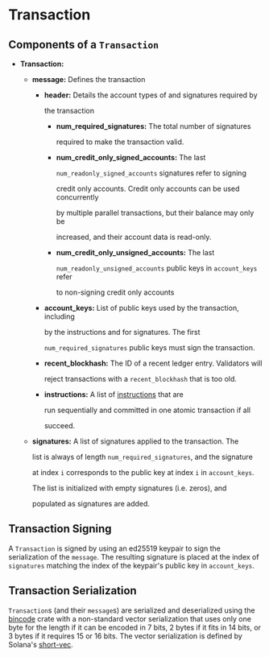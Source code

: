 # Transaction

## Components of a `Transaction`

* **Transaction:**
  * **message:** Defines the transaction
    * **header:** Details the account types of and signatures required by

      the transaction

      * **num\_required\_signatures:** The total number of signatures

        required to make the transaction valid.

      * **num\_credit\_only\_signed\_accounts:** The last

        `num_readonly_signed_accounts` signatures refer to signing

        credit only accounts. Credit only accounts can be used concurrently

        by multiple parallel transactions, but their balance may only be

        increased, and their account data is read-only.

      * **num\_credit\_only\_unsigned\_accounts:** The last

        `num_readonly_unsigned_accounts` public keys in `account_keys` refer

        to non-signing credit only accounts

    * **account\_keys:** List of public keys used by the transaction, including

      by the instructions and for signatures. The first

      `num_required_signatures` public keys must sign the transaction.

    * **recent\_blockhash:** The ID of a recent ledger entry. Validators will

      reject transactions with a `recent_blockhash` that is too old.

    * **instructions:** A list of [instructions](instruction-api.md) that are

      run sequentially and committed in one atomic transaction if all

      succeed.
  * **signatures:** A list of signatures applied to the transaction. The

    list is always of length `num_required_signatures`, and the signature

    at index `i` corresponds to the public key at index `i` in `account_keys`.

    The list is initialized with empty signatures \(i.e. zeros\), and

    populated as signatures are added.

## Transaction Signing

A `Transaction` is signed by using an ed25519 keypair to sign the serialization of the `message`. The resulting signature is placed at the index of `signatures` matching the index of the keypair's public key in `account_keys`.

## Transaction Serialization

`Transaction`s \(and their `message`s\) are serialized and deserialized using the [bincode](https://crates.io/crates/bincode) crate with a non-standard vector serialization that uses only one byte for the length if it can be encoded in 7 bits, 2 bytes if it fits in 14 bits, or 3 bytes if it requires 15 or 16 bits. The vector serialization is defined by Solana's [short-vec](https://github.com/solana-labs/solana/blob/master/sdk/src/short_vec.rs).

